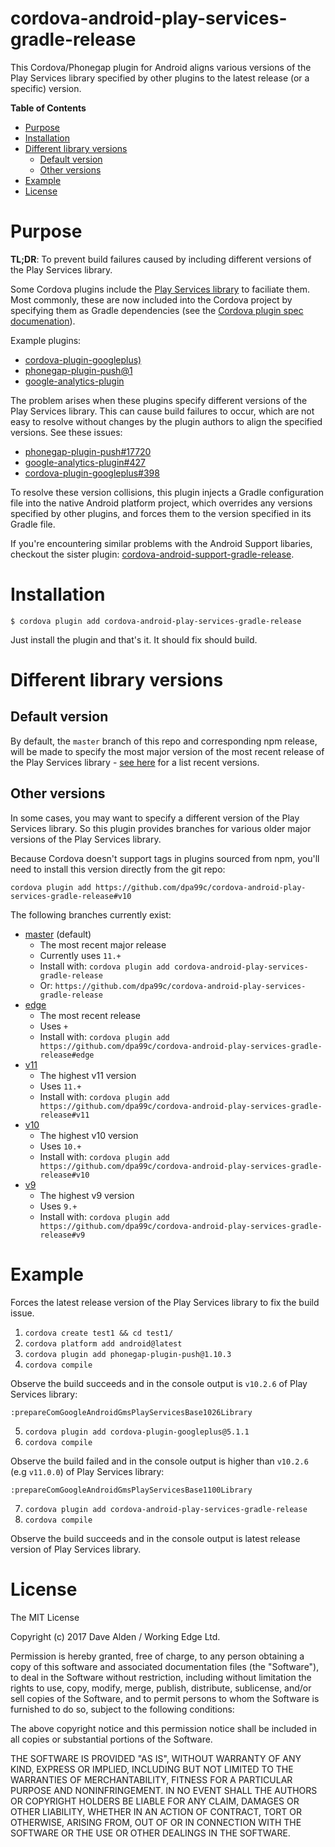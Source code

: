 cordova-android-play-services-gradle-release
======================================

This Cordova/Phonegap plugin for Android aligns various versions of the Play Services library specified by other plugins to the latest release (or a specific) version.

<!-- START doctoc generated TOC please keep comment here to allow auto update -->
<!-- DON'T EDIT THIS SECTION, INSTEAD RE-RUN doctoc TO UPDATE -->
**Table of Contents**

- [Purpose](#purpose)
- [Installation](#installation)
- [Different library versions](#different-library-versions)
  - [Default version](#default-version)
  - [Other versions](#other-versions)
- [Example](#example)
- [License](#license)

<!-- END doctoc generated TOC please keep comment here to allow auto update -->
 
# Purpose

**TL;DR**: To prevent build failures caused by including different versions of the Play Services library. 

Some Cordova plugins include the [Play Services library](https://developers.google.com/android/guides/overview) to faciliate them.
Most commonly, these are now included into the Cordova project by specifying them as Gradle dependencies (see the [Cordova plugin spec documenation](https://cordova.apache.org/docs/en/latest/plugin_ref/spec.html#framework)).

Example plugins:
- [cordova-plugin-googleplus)](https://github.com/EddyVerbruggen/cordova-plugin-googleplus)
- [phonegap-plugin-push@1](https://github.com/phonegap/phonegap-plugin-push/tree/v1.10.5)
- [google-analytics-plugin](https://github.com/danwilson/google-analytics-plugin)

The problem arises when these plugins specify different versions of the Play Services library. This can cause build failures to occur, which are not easy to resolve without changes by the plugin authors to align the specified versions. See these issues:

- [phonegap-plugin-push#17720](https://github.com/phonegap/phonegap-plugin-push/issues/17720)
- [google-analytics-plugin#427](https://github.com/danwilson/google-analytics-plugin/issues/427)
- [cordova-plugin-googleplus#398](https://github.com/EddyVerbruggen/cordova-plugin-googleplus/issues/398)

To resolve these version collisions, this plugin injects a Gradle configuration file into the native Android platform project, which overrides any versions specified by other plugins, and forces them to the version specified in its Gradle file.

If you're encountering similar problems with the Android Support libaries, checkout the sister plugin: [cordova-android-support-gradle-release](https://github.com/dpa99c/cordova-android-support-gradle-release).

# Installation

    $ cordova plugin add cordova-android-play-services-gradle-release
    
Just install the plugin and that's it. It should fix should build.

# Different library versions

## Default version
By default, the `master` branch of this repo and corresponding npm release, will be made to specify the most major version of the most recent release of the Play Services library - [see here](https://developers.google.com/android/guides/releases) for a list recent versions.

## Other versions

In some cases, you may want to specify a different version of the Play Services library. 
So this plugin provides branches for various older major versions of the Play Services library.
 
Because Cordova doesn't support tags in plugins sourced from npm, you'll need to install this version directly from the git repo:

    cordova plugin add https://github.com/dpa99c/cordova-android-play-services-gradle-release#v10
    
The following branches currently exist:
    
- [master](https://github.com/dpa99c/cordova-android-play-services-gradle-release) (default)
    - The most recent major release
    - Currently uses `11.+`
    - Install with: `cordova plugin add cordova-android-play-services-gradle-release`
    - Or: `https://github.com/dpa99c/cordova-android-play-services-gradle-release`
- [edge](https://github.com/dpa99c/cordova-android-play-services-gradle-release/tree/edge)
    - The most recent release
    - Uses `+`
    - Install with: `cordova plugin add https://github.com/dpa99c/cordova-android-play-services-gradle-release#edge`
- [v11](https://github.com/dpa99c/cordova-android-play-services-gradle-release/tree/v11)
    - The highest v11 version
    - Uses `11.+`
    - Install with: `cordova plugin add https://github.com/dpa99c/cordova-android-play-services-gradle-release#v11`
- [v10](https://github.com/dpa99c/cordova-android-play-services-gradle-release/tree/v10)
    - The highest v10 version
    - Uses `10.+`
    - Install with: `cordova plugin add https://github.com/dpa99c/cordova-android-play-services-gradle-release#v10`
- [v9](https://github.com/dpa99c/cordova-android-play-services-gradle-release/tree/v9)
    - The highest v9 version
    - Uses `9.+`
    - Install with: `cordova plugin add https://github.com/dpa99c/cordova-android-play-services-gradle-release#v9`
    
# Example

Forces the latest release version of the Play Services library to fix the build issue.

1. `cordova create test1 && cd test1/`
2. `cordova platform add android@latest`
3. `cordova plugin add phonegap-plugin-push@1.10.3`
4. `cordova compile`

Observe the build succeeds and in the console output is `v10.2.6` of Play Services library:

    :prepareComGoogleAndroidGmsPlayServicesBase1026Library

5. `cordova plugin add cordova-plugin-googleplus@5.1.1`
6. `cordova compile`

Observe the build failed and in the console output is higher than `v10.2.6` (e.g `v11.0.0`) of Play Services library:

    :prepareComGoogleAndroidGmsPlayServicesBase1100Library

7. `cordova plugin add cordova-android-play-services-gradle-release`
8. `cordova compile`    

Observe the build succeeds and in the console output is latest release version of Play Services library.

License
================

The MIT License

Copyright (c) 2017 Dave Alden / Working Edge Ltd.

Permission is hereby granted, free of charge, to any person obtaining a copy
of this software and associated documentation files (the "Software"), to deal
in the Software without restriction, including without limitation the rights
to use, copy, modify, merge, publish, distribute, sublicense, and/or sell
copies of the Software, and to permit persons to whom the Software is
furnished to do so, subject to the following conditions:

The above copyright notice and this permission notice shall be included in
all copies or substantial portions of the Software.

THE SOFTWARE IS PROVIDED "AS IS", WITHOUT WARRANTY OF ANY KIND, EXPRESS OR
IMPLIED, INCLUDING BUT NOT LIMITED TO THE WARRANTIES OF MERCHANTABILITY,
FITNESS FOR A PARTICULAR PURPOSE AND NONINFRINGEMENT. IN NO EVENT SHALL THE
AUTHORS OR COPYRIGHT HOLDERS BE LIABLE FOR ANY CLAIM, DAMAGES OR OTHER
LIABILITY, WHETHER IN AN ACTION OF CONTRACT, TORT OR OTHERWISE, ARISING FROM,
OUT OF OR IN CONNECTION WITH THE SOFTWARE OR THE USE OR OTHER DEALINGS IN
THE SOFTWARE.
